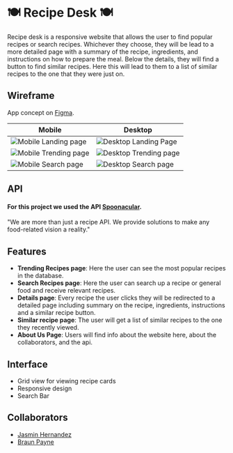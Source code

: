 # 🍽️ Recipe Desk 🍽️

Recipe desk is a responsive website that allows the user to find popular recipes or search recipes. Whichever they choose, they will be lead to a more detailed page with a summary of the recipe, ingredients, and instructions on how to prepare the meal. Below the details, they will find a button to find similar recipes. Here this will lead to them to a list of similar recipes to the one that they were just on.



## Wireframe

App concept on [Figma](https://www.figma.com/file/5BN6cHtH2w2gaxURvWE3z8/Phase-1-Project?node-id=0%3A1).


 | Mobile                                             | Desktop                                              |
 |----------------------------------------------------|------------------------------------------------------|
 |![Mobile Landing page](images/homepage-mobile.png)  |![Desktop Landing Page](images/homepage-desktop.png)  |  
 |![Mobile Trending page](images/trending-mobile.png) |![Desktop Trending page](images/trending-desktop.png) |
 |![Mobile Search page](images/search-mobile.png)     | ![Desktop Search page](images/search-desktop.png)    |


## API

#### For this project we used the API [Spoonacular](https://spoonacular.com/food-api).

"We are more than just a recipe API. We provide solutions to make any food-related vision a reality."


## Features

- **Trending Recipes page**: Here the user can see the most popular recipes in the database.
- **Search Recipes page**: Here the user can search up a recipe or general food and receive relevant recipes.
- **Details page**: Every recipe the user clicks they will be redirected to a detailed page including summary on the recipe, ingredients, instructions and a similar recipe button.
- **Similar recipe page**: The user will get a list of similar recipes to the one they recently viewed.
- **About Us Page**: Users will find info about the website here, about the collaborators, and the api.

## Interface

- Grid view for viewing recipe cards
- Responsive design
- Search Bar

## Collaborators

- [Jasmin Hernandez](https://github.com/jasmincher)
- [Braun Payne](https://github.com/qu3stion)
